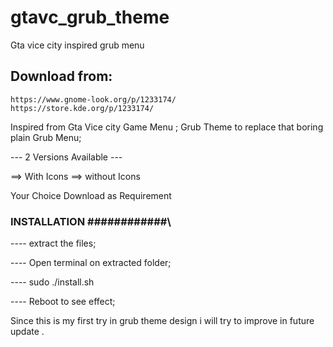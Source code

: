 # gtavc_grub_theme
Gta vice city inspired grub menu
## Download from:
    https://www.gnome-look.org/p/1233174/
    https://store.kde.org/p/1233174/

Inspired from Gta Vice city Game Menu ;
Grub Theme to replace that boring plain Grub Menu;

--- 2 Versions Available ---

==> With Icons
==> without Icons

Your Choice Download as Requirement


### INSTALLATION ############\

---- extract the files;

---- Open terminal on extracted folder;

---- sudo ./install.sh

---- Reboot to see effect;


Since this is my first try in grub theme design i will try to improve in future update . 
